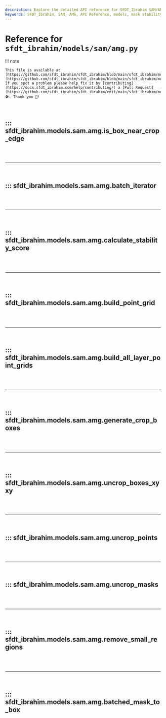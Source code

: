 ```yaml
---
description: Explore the detailed API reference for SFDT_Ibrahim SAM/AMG models, including functions for mask stability scores, crop box generation, and more.
keywords: SFDT_Ibrahim, SAM, AMG, API Reference, models, mask stability, crop boxes, data processing, YOLO
---
```


# Reference for `sfdt_ibrahim/models/sam/amg.py`

!!! note

    This file is available at [https://github.com/sfdt_ibrahim/sfdt_ibrahim/blob/main/sfdt_ibrahim/models/sam/amg.py](https://github.com/sfdt_ibrahim/sfdt_ibrahim/blob/main/sfdt_ibrahim/models/sam/amg.py). If you spot a problem please help fix it by [contributing](https://docs.sfdt_ibrahim.com/help/contributing/) a [Pull Request](https://github.com/sfdt_ibrahim/sfdt_ibrahim/edit/main/sfdt_ibrahim/models/sam/amg.py) 🛠️. Thank you 🙏!

<br>

## ::: sfdt_ibrahim.models.sam.amg.is_box_near_crop_edge

<br><br><hr><br>

## ::: sfdt_ibrahim.models.sam.amg.batch_iterator

<br><br><hr><br>

## ::: sfdt_ibrahim.models.sam.amg.calculate_stability_score

<br><br><hr><br>

## ::: sfdt_ibrahim.models.sam.amg.build_point_grid

<br><br><hr><br>

## ::: sfdt_ibrahim.models.sam.amg.build_all_layer_point_grids

<br><br><hr><br>

## ::: sfdt_ibrahim.models.sam.amg.generate_crop_boxes

<br><br><hr><br>

## ::: sfdt_ibrahim.models.sam.amg.uncrop_boxes_xyxy

<br><br><hr><br>

## ::: sfdt_ibrahim.models.sam.amg.uncrop_points

<br><br><hr><br>

## ::: sfdt_ibrahim.models.sam.amg.uncrop_masks

<br><br><hr><br>

## ::: sfdt_ibrahim.models.sam.amg.remove_small_regions

<br><br><hr><br>

## ::: sfdt_ibrahim.models.sam.amg.batched_mask_to_box

<br><br>
